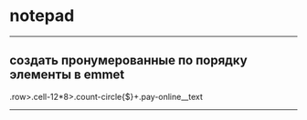 # notepad

***
создать пронумерованные по порядку элементы в emmet
-----------------------------------
.row>.cell-12*8>.count-circle{$}+.pay-online__text 
***

